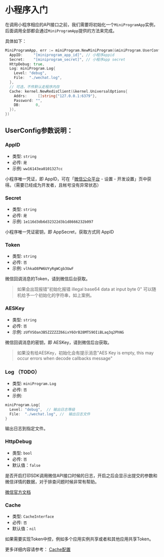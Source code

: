 # 小程序入门

在调用小程序相应的API接口之前，我们需要将初始化一个`MiniProgramApp`实例，后面调用全部都会通过`MiniProgramApp`提供的方法来完成。

具体如下：

``` go
MiniProgramApp, err := miniProgram.NewMiniProgram(&miniProgram.UserConfig{
  AppID:     "[miniprogram_app_id]", // 小程序appid
  Secret:    "[miniprogram_secret]", // 小程序app secret
  HttpDebug: true,
  Log: miniProgram.Log{
    Level: "debug",
    File:  "./wechat.log",
  },
  // 可选，不传默认走程序内存
  Cache: kernel.NewRedisClient(&kernel.UniversalOptions{
    Addrs:     []string{"127.0.0.1:6379"},
    Password: "",
    DB:       0,
  }),
})
```

## UserConfig参数说明：

### AppID

- 类型: `string`
- 必传: `是`
- 示例: `ww16143ea0101327cc` 

小程序唯一凭证，即 AppID，可在「[微信公众平台](https://mp.weixin.qq.com/) - 设置 - 开发设置」页中获得。（需要已经成为开发者，且帐号没有异常状态）

### Secret

- 类型: `string`
- 必传: `是`
- 示例: `1e116d3db6d32322d3b1d8666232b097` 

小程序唯一凭证密钥，即 AppSecret，获取方式同 AppID 

### Token

- 类型: `string`
- 必传: `否`
- 示例: `vlhkaO8PW6UYyRgWCgb3UwF`

微信回调消息的Token，请到微信后台获取。
> 如果会出现报错"初始化报错 illegal base64 data at input byte 0"
> 可以随机给予一个初始化的字符串，如上案例。


### AESKey

- 类型: `string`
- 必传: `否`
- 示例: `zUfVSOan3B5ZZZZZZ66ixY6OrB28MTS9OIiBLaq3q2PhNG`

微信回调消息的密钥，即 AESKey，请到微信后台获取。
> 如果没有给AESKey，初始化会有提示消息"AES Key is empty, this may occur errors when decode callbacks message"

### Log （TODO）

- 类型: `miniProgram.Log`
- 必传: `否`
- 示例: 

``` go
miniProgram.Log{
  Level: "debug",  // 输出日志等级
  File:  "./wechat.log", //  输出日志文件
}
```

输出日志到指定文件。

### HttpDebug

- 类型: `bool`
- 必传: `否`
- 默认值：`false`

是否开启打印SDK调用微信API接口时候的日志，开启之后会显示出提交的参数和微信详情的数据，对于排查问题时候非常有帮助。

[微信官方文档](https://developers.weixin.qq.com/miniprogram/dev/api-backend/open-api/access-token/auth.getAccessToken.html)

### Cache

- 类型: `CacheInterface`
- 必传: `否`
- 默认值：`nil`

如果需要实现Token中控，例如多个应用实例共享或者和其他应用共享Token。

更多详细内容请参考： [Cache配置](/zh/start/common.md#cache配置)





